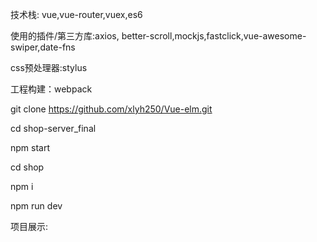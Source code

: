 

技术栈: vue,vue-router,vuex,es6

使用的插件/第三方库:axios, better-scroll,mockjs,fastclick,vue-awesome-swiper,date-fns

css预处理器:stylus

工程构建：webpack

git clone https://github.com/xlyh250/Vue-elm.git

cd shop-server_final

npm start

cd shop

npm i 

npm run dev

项目展示:


